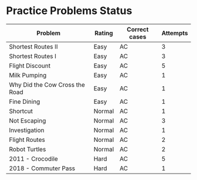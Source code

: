 # Practice Problems Status
Problem|Rating|Correct cases|Attempts
-|-|-|-
Shortest Routes II|Easy|AC|3
Shortest Routes I|Easy|AC|3
Flight Discount|Easy|AC|5
Milk Pumping|Easy|AC|1
Why Did the Cow Cross the Road|Easy|AC|1
Fine Dining|Easy|AC|1
Shortcut|Normal|AC|1
Not Escaping|Normal|AC|3
Investigation|Normal|AC|1
Flight Routes|Normal|AC|2
Robot Turtles|Normal|AC|2
2011 - Crocodile|Hard|AC|5
2018 - Commuter Pass|Hard|AC|1